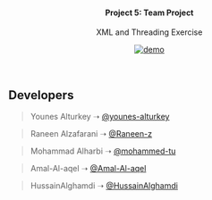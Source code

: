 <h4 align="center">Project 5: Team Project</h4>

<p align="center">
  XML and Threading Exercise
</p>

<p align="center">
  <a href="https://gittuwaiq.netlify.app/"><img src="https://raw.githubusercontent.com/YounesAlturkey/gittuwaiq/main/files/GitTuwaiq.gif" alt="demo"/></a>
</p>

<br/>

## Developers

> Younes Alturkey ➝ [@younes-alturkey](https://github.com/younes-alturkey)

> Raneen Alzafarani ➝ [@Raneen-z](https://github.com/Raneen-z)

> Mohammad Alharbi ➝ [@mohammed-tu](https://github.com/mohammed-tu)

> Amal-Al-aqel ➝ [@Amal-Al-aqel](https://github.com/Amal-Al-aqel)

> HussainAlghamdi ➝ [@HussainAlghamdi](https://github.com/HussainAlghamdi)

</div>
